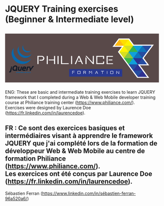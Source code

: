 # JQUERY Training exercises (Beginner & Intermediate level)
![Philiance : Exercices sur JavaScript](/Images/Philiance-JQUERY.png "Logo Philiance JavaScript")
---------------------------------------------------------------------------------
ENG: These are basic and intermediate training exercises to learn JQUERY framework that I completed during a Web & Web Mobile developer training course at Philiance training center (https://www.philiance.com/).  
Exercises were designed by Laurence Doe (https://fr.linkedin.com/in/laurencedoe).  

FR : Ce sont des exercices basiques et intermédiaires visant à apprendre le framework JQUERY que j'ai complété lors de la formation de développeur Web & Web Mobile au centre de formation Philiance (https://www.philiance.com/).  
Les exercices ont été conçus par Laurence Doe (https://fr.linkedin.com/in/laurencedoe).  
---------------------------------------------------------------------------------
Sébastien Ferran (https://www.linkedin.com/in/sébastien-ferran-96a520a6/)